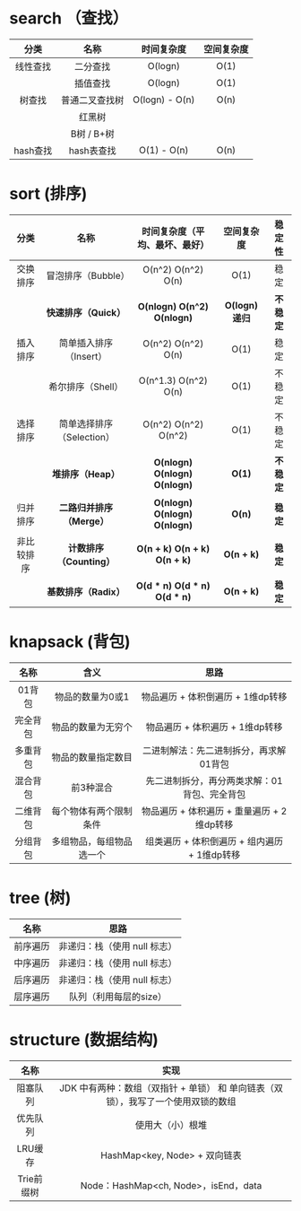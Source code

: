 # search （查找）

|   分类   |      名称      |   时间复杂度   | 空间复杂度 |
| :------: | :------------: | :------------: | :--------: |
| 线性查找 |    二分查找    |    O(logn)     |    O(1)    |
|          |    插值查找    |    O(logn)     |    O(1)    |
|  树查找  | 普通二叉查找树 | O(logn) - O(n) |    O(n)    |
|          |     红黑树     |                |            |
|          |   B树 / B+树   |                |            |
| hash查找 |   hash表查找   |  O(1) - O(n)   |    O(n)    |


# sort (排序)

|    分类    |           名称            |  时间复杂度（平均、最坏、最好）  |    空间复杂度    |   稳定性   |
| :--------: | :-----------------------: | :------------------------------: | :--------------: | :--------: |
|  交换排序  |    冒泡排序（Bubble）     |       O(n^2)  O(n^2)  O(n)       |       O(1)       |    稳定    |
|            |   **快速排序（Quick）**   |  **O(nlogn)  O(n^2)  O(nlogn)**  | **O(logn) 递归** | **不稳定** |
|  插入排序  |  简单插入排序（Insert）   |       O(n^2)  O(n^2)  O(n)       |       O(1)       |    稳定    |
|            |     希尔排序（Shell）     |      O(n^1.3) O(n^2)  O(n)       |       O(1)       |   不稳定   |
|  选择排序  | 简单选择排序（Selection） |      O(n^2)  O(n^2)  O(n^2)      |       O(1)       |   不稳定   |
|            |    **堆排序（Heap）**     |  **O(nlogn) O(nlogn) O(nlogn)**  |     **O(1)**     | **不稳定** |
|  归并排序  | **二路归并排序（Merge）** | **O(nlogn)  O(nlogn)  O(nlogn)** |     **O(n)**     |  **稳定**  |
| 非比较排序 | **计数排序（Counting）**  | **O(n + k)  O(n + k)  O(n + k)** |   **O(n + k)**   |  **稳定**  |
|            |   **基数排序（Radix）**   | **O(d * n)  O(d * n)  O(d * n)** |   **O(n + k)**   |  **稳定**  |


# knapsack (背包)

|   名称   |           含义           |                     思路                     |
| :------: | :----------------------: | :------------------------------------------: |
|  01背包  |     物品的数量为0或1     |        物品遍历 + 体积倒遍历 + 1维dp转移         |
| 完全背包 |    物品的数量为无穷个    |         物品遍历 + 体积遍历 + 1维dp转移        |
| 多重背包 |    物品的数量指定数目    |          二进制解法：先二进制拆分，再求解01背包          |
| 混合背包 |        前3种混合         | 先二进制拆分，再分两类求解：01背包、完全背包 |
| 二维背包 |  每个物体有两个限制条件  |    物品遍历 + 体积遍历 + 重量遍历 + 2维dp转移    |
| 分组背包 | 多组物品，每组物品选一个 |   组类遍历 + 体积倒遍历 + 组内遍历 + 1维dp转移   |


# tree (树)

|   名称   |               思路               |
| :------: | :------------------------------: |
| 前序遍历 | 非递归：栈（使用 null 标志） |
| 中序遍历 | 非递归：栈（使用 null 标志） |
| 后序遍历 | 非递归：栈（使用 null 标志） |
| 层序遍历 |      队列（利用每层的size）      |


# structure (数据结构)

|   名称   |                             实现                             |
| :------: | :----------------------------------------------------------: |
| 阻塞队列 | JDK 中有两种：数组（双指针 + 单锁） 和 单向链表（双锁），我写了一个使用双锁的数组 |
| 优先队列 |                       使用大（小）根堆                       |
| LRU缓存  |                HashMap<key, Node> + 双向链表                 |
| Trie前缀树 |             Node：HashMap<ch, Node>，isEnd，data             |
